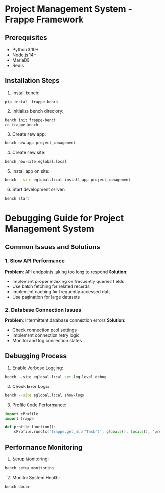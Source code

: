 # Project Management System - Frappe Framework

## Prerequisites
- Python 3.10+
- Node.js 14+
- MariaDB
- Redis

## Installation Steps

1. Install bench:
```bash
pip install frappe-bench
```

2. Initialize bench directory:
```bash
bench init frappe-bench
cd frappe-bench
```

3. Create new app:
```bash
bench new-app project_management
```

4. Create new site:
```bash
bench new-site eglobal.local
```

5. Install app on site:
```bash
bench --site eglobal.local install-app project_management
```

6. Start development server:
```bash
bench start
```




# Debugging Guide for Project Management System

## Common Issues and Solutions

### 1. Slow API Performance
**Problem**: API endpoints taking too long to respond
**Solution**:
- Implement proper indexing on frequently queried fields
- Use batch fetching for related records
- Implement caching for frequently accessed data
- Use pagination for large datasets

### 2. Database Connection Issues
**Problem**: Intermittent database connection errors
**Solution**:
- Check connection pool settings
- Implement connection retry logic
- Monitor and log connection states

## Debugging Process

1. Enable Verbose Logging:
```python
bench --site eglobal.local set-log-level debug
```

2. Check Error Logs:
```bash
bench --site eglobal.local show-logs
```

3. Profile Code Performance:
```python
import cProfile
import frappe

def profile_function():
    cProfile.runctx('frappe.get_all("Task")', globals(), locals(), 'profile.stats')
```

## Performance Monitoring

1. Setup Monitoring:
```bash
bench setup monitoring
```

2. Monitor System Health:
```bash
bench doctor
```
